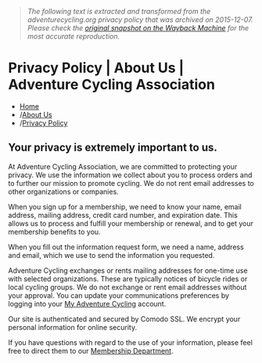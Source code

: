 > *The following text is extracted and transformed from the adventurecycling.org privacy policy that was archived on 2015-12-07. Please check the [original snapshot on the Wayback Machine](https://web.archive.org/web/20151207142806id_/http%3A//www.adventurecycling.org/about-us/privacy-policy) for the most accurate reproduction.*

# Privacy Policy | About Us | Adventure Cycling Association

  * [Home](https://web.archive.org/)
  * /[About Us](https://web.archive.org/about-us/)
  * /[Privacy Policy](https://web.archive.org/about-us/privacy-policy/)



## Your privacy is extremely important to us.

At Adventure Cycling Association, we are committed to protecting your privacy. We use the information we collect about you to process orders and to further our mission to promote cycling. We do not rent email addresses to other organizations or companies.

When you sign up for a membership, we need to know your name, email address, mailing address, credit card number, and expiration date. This allows us to process and fulfill your membership or renewal, and to get your membership benefits to you.

When you fill out the information request form, we need a name, address and email, which we use to send the information you requested.

Adventure Cycling exchanges or rents mailing addresses for one-time use with selected organizations. These are typically notices of bicycle rides or local cycling groups. We do not exchange or rent email addresses without your approval. You can update your communications preferences by logging into your [My Adventure Cycling](https://web.archive.org/membership/my-adventure-cycling/) account.

Our site is authenticated and secured by Comodo SSL. We encrypt your personal information for online security.

If you have questions with regard to the use of your information, please feel free to direct them to our [Membership Department](https://web.archive.org/membership/).
